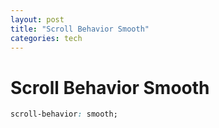 ```yaml
---
layout: post
title: "Scroll Behavior Smooth"
categories: tech
---
```


# Scroll Behavior Smooth

```css
scroll-behavior: smooth;
```